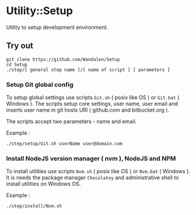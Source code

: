 # Utility::Setup

Utility to setup development environment.

## Try out

```
git clone https://github.com/Wandalen/Setup
cd Setup
./step/[ general step name ]/[ name of script ] [ parameters ]
```

### Setup Git global config

To setup global settings use scripts `Git.sh` ( posix like OS ) or `Git.bat` ( Windows ).
The scripts setup core settings, user name, user email and inserts user name in git hosts URI ( github.com and bitbucket.org ).

The scripts accept two parameters - name and email.

Example :

```
./step/setup/Git.sh userName user@domain.com
```

### Install NodeJS version manager ( nvm ), NodeJS and NPM

To install utilities use scripts `Nvm.sh` ( posix like OS ) or `Nvm.bat` ( Windows ).
It is needs the package manager `Chocolatey` and administrative shell to install utilities on Windows OS.

Example :

```
./step/install/Nvm.sh
```

